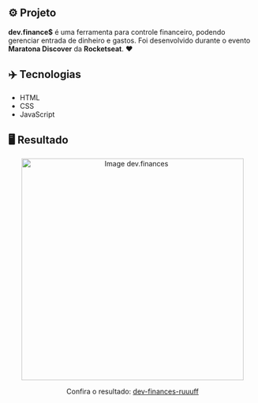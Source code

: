 ## ⚙️ Projeto
**dev.finance$** é uma ferramenta para controle financeiro, podendo gerenciar entrada de dinheiro e gastos. Foi desenvolvido durante o evento **Maratona Discover** da **Rocketseat**. ❤️

## ✈️ Tecnologias
- HTML
- CSS
- JavaScript

## 🖥️ Resultado
<div align="center">
  <img alt="Image dev.finances" src="" width="450px">
  <p>Confira o resultado: <a href="https://dev-finances-ruuuff.netlify.app">dev-finances-ruuuff</a></p>
</div>
